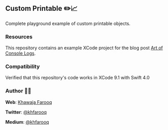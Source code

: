 ## Custom Printable ✏️📈
Complete playground example of custom printable objects. 

### Resources
This repository contains an example XCode project for the blog post [Art of Console Logs](https://hackernoon.com/swift-console-printable-c05c45beb40d).

### Compatibility

Verified that this repository's code works in XCode 9.1 with Swift 4.0

### Author 🙏🏻
**Web**: [Khawaja Farooq](http://khawajafarooq.github.io)

**Twitter**: [@khfarooq](https://twitter.com/khfarooq)

**Medium**: [@khfarooq](https://medium.com/@khfarooq)
